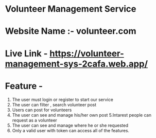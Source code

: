 # Volunteer Management Service
# Website Name :- volunteer.com
# Live Link - https://volunteer-management-sys-2cafa.web.app/

# Feature -
1. The user must login or register to start our service
2. The user can filter , search volunteer post
3. Users can post for volunteers
4. The user can see and manage his/her own post
5.Intarest people can request as a volunteer
6. The user can see and manage where he or she requested
7. Only a valid user with token can access all of the features.
